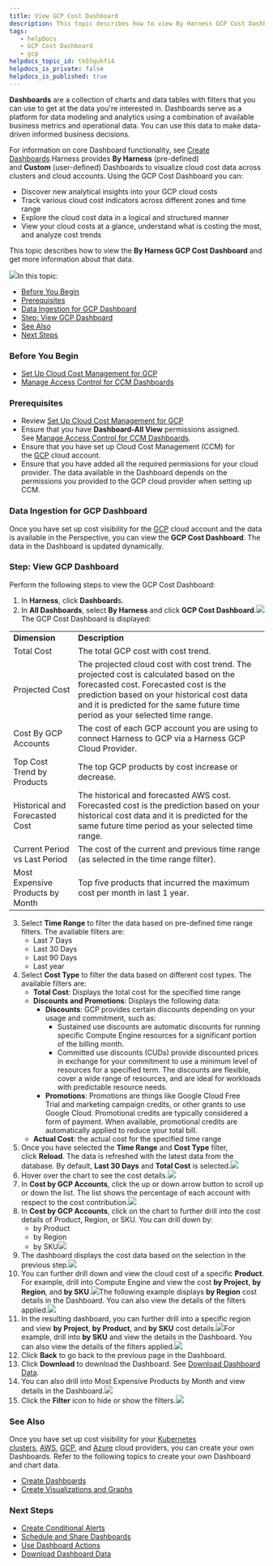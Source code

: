 ```yaml
---
title: View GCP Cost Dashboard
description: This topic describes how to view By Harness GCP Cost Dashboard and get more information about that data.
tags: 
   - helpDocs
   - GCP Cost Dashboard
   - gcp
helpdocs_topic_id: tk55quhfi4
helpdocs_is_private: false
helpdocs_is_published: true
---
```


**Dashboards** are a collection of charts and data tables with filters that you can use to get at the data you're interested in. Dashboards serve as a platform for data modeling and analytics using a combination of available business metrics and operational data. You can use this data to make data-driven informed business decisions.

For information on core Dashboard functionality, see [Create Dashboards](https://docs.harness.io/article/ardf4nbvcy-create-dashboards).Harness provides **By Harness** (pre-defined) and **Custom** (user-defined) Dashboards to visualize cloud cost data across clusters and cloud accounts. Using the GCP Cost Dashboard you can:

* Discover new analytical insights into your GCP cloud costs
* Track various cloud cost indicators across different zones and time range
* Explore the cloud cost data in a logical and structured manner
* View your cloud costs at a glance, understand what is costing the most, and analyze cost trends

This topic describes how to view the **By Harness GCP Cost Dashboard** and get more information about that data.

![](https://files.helpdocs.io/i5nl071jo5/articles/9uar58csqm/1626361953316/screenshot-2021-07-15-at-8-42-12-pm.png)In this topic:

* [Before You Begin](gcp-dashboard.md)
* [Prerequisites](gcp-dashboard.md)
* [Data Ingestion for GCP Dashboard](gcp-dashboard.md)
* [Step: View GCP Dashboard](gcp-dashboard.md)
* [See Also](gcp-dashboard.md)
* [Next Steps](gcp-dashboard.md)

### Before You Begin

* [Set Up Cloud Cost Management for GCP](../set-up-cloud-cost-management/set-up-cost-visibility-for-gcp.md)
* [Manage Access Control for CCM Dashboards](manage-access-control-for-ccm-dashboards.md)

### Prerequisites

* Review [Set Up Cloud Cost Management for GCP](../set-up-cloud-cost-management/set-up-cost-visibility-for-gcp.md)
* Ensure that you have **Dashboard-All View** permissions assigned. See [Manage Access Control for CCM Dashboards](manage-access-control-for-ccm-dashboards.md).
* Ensure that you have set up Cloud Cost Management (CCM) for the [GCP](../set-up-cloud-cost-management/set-up-cost-visibility-for-gcp.md) cloud account.
* Ensure that you have added all the required permissions for your cloud provider. The data available in the Dashboard depends on the permissions you provided to the GCP cloud provider when setting up CCM.

### Data Ingestion for GCP Dashboard

Once you have set up cost visibility for the [GCP](../set-up-cloud-cost-management/set-up-cost-visibility-for-gcp.md) cloud account and the data is available in the Perspective, you can view the **GCP Cost Dashboard**. The data in the Dashboard is updated dynamically.

### Step: View GCP Dashboard

Perform the following steps to view the GCP Cost Dashboard:

1. In **Harness**, click **Dashboard**s.
2. In **All Dashboards**, select **By Harness** and click **GCP Cost Dashboard**.![](https://files.helpdocs.io/i5nl071jo5/articles/tk55quhfi4/1626376472254/screenshot-2021-07-15-at-8-41-20-pm.png)The GCP Cost Dashboard is displayed:  


|  |  |
| --- | --- |
| **Dimension** | **Description** |
| Total Cost | The total GCP cost with cost trend. |
| Projected Cost | The projected cloud cost with cost trend. The projected cost is calculated based on the forecasted cost. Forecasted cost is the prediction based on your historical cost data and it is predicted for the same future time period as your selected time range. |
| Cost By GCP Accounts | The cost of each GCP account you are using to connect Harness to GCP via a Harness GCP Cloud Provider. |
| Top Cost Trend by Products | The top GCP products by cost increase or decrease. |
| Historical and Forecasted Cost | The historical and forecasted AWS cost. Forecasted cost is the prediction based on your historical cost data and it is predicted for the same future time period as your selected time range. |
| Current Period vs Last Period | The cost of the current and previous time range (as selected in the time range filter). |
| Most Expensive Products by Month | Top five products that incurred the maximum cost per month in last 1 year. |
3. Select **Time Range** to filter the data based on pre-defined time range filters. The available filters are:
	* Last 7 Days
	* Last 30 Days
	* Last 90 Days
	* Last year
4. Select **Cost Type** to filter the data based on different cost types. The available filters are:
	* **Total Cost**: Displays the total cost for the specified time range
	* **Discounts and Promotions**: Displays the following data:
		+ **Discounts**: GCP provides certain discounts depending on your usage and commitment, such as:
			- ​Sustained use discounts are automatic discounts for running specific Compute Engine resources for a significant portion of the billing month.
			- ​Committed use discounts (CUDs) provide discounted prices in exchange for your commitment to use a minimum level of resources for a specified term. The discounts are flexible, cover a wide range of resources, and are ideal for workloads with predictable resource needs.
		+ **Promotions**: Promotions are things like Google Cloud Free Trial and marketing campaign credits, or other grants to use Google Cloud. Promotional credits are typically considered a form of payment. When available, promotional credits are automatically applied to reduce your total bill.
	* **Actual Cost**: the actual cost for the specified time range
5. Once you have selected the **Time Range** and **Cost Type** filter, click **Reload**. The data is refreshed with the latest data from the database. By default, **Last 30 Days** and **Total Cost** is selected.![](https://files.helpdocs.io/i5nl071jo5/articles/tk55quhfi4/1626526138912/screenshot-2021-07-17-at-6-18-42-pm.png)
6. Hover over the chart to see the cost details.![](https://files.helpdocs.io/i5nl071jo5/articles/tk55quhfi4/1626526256801/screenshot-2021-07-17-at-6-20-09-pm.png)
7. In **Cost by GCP Accounts**, click the up or down arrow button to scroll up or down the list. The list shows the percentage of each account with respect to the cost contribution.![](https://files.helpdocs.io/i5nl071jo5/articles/tk55quhfi4/1626527272391/screenshot-2021-07-17-at-6-37-33-pm.png)
8. In **Cost by GCP Accounts**, click on the chart to further drill into the cost details of Product, Region, or SKU. You can drill down by:
	* by Product
	* by Region
	* by SKU![](https://files.helpdocs.io/i5nl071jo5/articles/tk55quhfi4/1626527141269/screenshot-2021-07-17-at-6-33-28-pm.png)
9. The dashboard displays the cost data based on the selection in the previous step.![](https://files.helpdocs.io/i5nl071jo5/articles/tk55quhfi4/1626534087499/screenshot-2021-07-17-at-8-28-11-pm.png)
10. You can further drill down and view the cloud cost of a specific **Product**. For example, drill into Compute Engine and view the cost **by Project**, **by Region**, and **by SKU**.![](https://files.helpdocs.io/i5nl071jo5/articles/tk55quhfi4/1626534482416/screenshot-2021-07-17-at-8-36-00-pm.png)The following example displays **by Region** cost details in the Dashboard. You can also view the details of the filters applied.![](https://files.helpdocs.io/i5nl071jo5/articles/tk55quhfi4/1626534779664/screenshot-2021-07-17-at-8-42-40-pm.png)
11. In the resulting dashboard, you can further drill into a specific region and view **by Project**, **by Product**, and **by SKU** cost details.![](https://files.helpdocs.io/i5nl071jo5/articles/tk55quhfi4/1626535432285/screenshot-2021-07-17-at-8-44-36-pm.png)For example, drill into **by SKU** and view the details in the Dashboard. You can also view the details of the filters applied.![](https://files.helpdocs.io/i5nl071jo5/articles/tk55quhfi4/1626535530145/screenshot-2021-07-17-at-8-51-53-pm.png)
12. Click **Back** to go back to the previous page in the Dashboard.
13. Click **Download** to download the Dashboard. See [Download Dashboard Data](https://docs.harness.io/article/op59lb1pxv-download-dashboard-data).
14. You can also drill into Most Expensive Products by Month and view details in the Dashboard.![](https://files.helpdocs.io/i5nl071jo5/articles/tk55quhfi4/1626535672142/screenshot-2021-07-17-at-8-55-06-pm.png)
15. Click the **Filter** icon to hide or show the filters.![](https://files.helpdocs.io/i5nl071jo5/articles/tk55quhfi4/1626526180021/screenshot-2021-07-17-at-6-19-20-pm.png)

### See Also

Once you have set up cost visibility for your [Kubernetes clusters](../set-up-cloud-cost-management/set-up-cost-visibility-for-kubernetes.md), [AWS](../set-up-cloud-cost-management/set-up-cost-visibility-for-aws.md), [GCP](../set-up-cloud-cost-management/set-up-cost-visibility-for-gcp.md), and [Azure](../set-up-cloud-cost-management/set-up-cost-visibility-for-azure.md) cloud providers, you can create your own Dashboards. Refer to the following topics to create your own Dashboard and chart data.

* [Create Dashboards](https://ngdocs.harness.io/article/ardf4nbvcy-create-dashboards)
* [Create Visualizations and Graphs](https://ngdocs.harness.io/article/n2jqctdt7c-create-visualizations-and-graphs)

### Next Steps

* [Create Conditional Alerts](https://docs.harness.io/article/ro0i58mvby-create-conditional-alerts)
* [Schedule and Share Dashboards](https://docs.harness.io/article/35gfke0rl8-share-dashboards)
* [Use Dashboard Actions](https://docs.harness.io/article/y1oh7mkwmh-use-dashboard-actions)
* [Download Dashboard Data](https://docs.harness.io/article/op59lb1pxv-download-dashboard-data)

